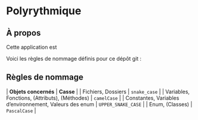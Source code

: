 # Polyrythmique

## À propos

Cette application est


Voici les règles de nommage définis pour ce dépôt git :

## Règles de nommage
| **Objets concernés** | **Casse** |
| Fichiers, Dossiers | `snake_case` |
| Variables, Fonctions, (Attributs), (Méthodes) | `camelCase` |
| Constantes, Variables d’environnement, Valeurs des enum | `UPPER_SNAKE_CASE` |
| Enum, (Classes) | `PascalCase` |
